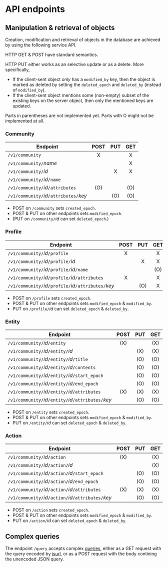 # API endpoints

## Manipulation & retrieval of objects

Creation, modification and retrieval of objects in the database are achieved by using the following service API.

HTTP GET & POST have standard semantics.

HTTP PUT either works as an selective update or as a delete.  More specifically,

- If the client-sent object *only* has a `modified_by` key, then the object is marked as deleted by setting the `deleted_epoch` and `deleted_by` (instead of `modified_by`).
- If the client-sent object mentions some (non-empty) subset of the existing keys on the server object, then only the mentioned keys are updated.

Parts in parentheses are not implemented yet.  Parts with O might not be implemented at all.

### Community

| Endpoint                                | POST | PUT | GET |
| --------------------------------------- |:----:|:---:|:---:|
| `/v1/community`                         | X    |     | X   |
| `/v1/community/`*name*                  |      |     | X   |
| `/v1/community/`*id*                    |      | X   | X   |
| `/v1/community/`*id*`/name`             |      |     |     |
| `/v1/community/`*id*`/attributes`       | (O)  |     | (O) |
| `/v1/community/`*id*`/attributes/`*key* |      | (O) | (O) |

- POST on `/community` sets `created_epoch`.
- POST & PUT on other endpoints sets `modified_epoch`.
- (PUT on `/community/`*id* can set `deleted_epoch`.)

### Profile

| Endpoint                                               | POST | PUT | GET |
| ------------------------------------------------------ |:----:|:---:|:---:|
| `/v1/community/`*id*`/profile`                         | X    |     | X   |
| `/v1/community/`*id*`/profile/`*id*                    |      | X   | X   |
| `/v1/community/`*id*`/profile/`*id*`/name`             |      |     | (O) |
| `/v1/community/`*id*`/profile/`*id*`/attributes`       | X    |     | X   |
| `/v1/community/`*id*`/profile/`*id*`/attributes/`*key* |      | (O) | X   |

- POST on `/profile` sets `created_epoch`.
- POST & PUT on other endpoints sets `modified_epoch` & `modified_by`.
- PUT on `/profile/`*id* can set `deleted_epoch` & `deleted_by`.

### Entity

| Endpoint                                               | POST | PUT | GET |
| ------------------------------------------------------ |:----:|:---:|:---:|
| `/v1/community/`*id*`/entity`                          | (X)  |     | (X) |
| `/v1/community/`*id*`/entity/`*id*                     |      | (X) | (X) |
| `/v1/community/`*id*`/entity/`*id*`/title`             |      | (O) | (O) |
| `/v1/community/`*id*`/entity/`*id*`/contents`          |      | (O) | (O) |
| `/v1/community/`*id*`/entity/`*id*`/start_epoch`       |      | (O) | (O) |
| `/v1/community/`*id*`/entity/`*id*`/end_epoch`         |      | (O) | (O) |
| `/v1/community/`*id*`/entity/`*id*`/attributes`        | (X)  | (X) | (X) |
| `/v1/community/`*id*`/entity/`*id*`/attributes/`*key*  |      | (O) | (O) |

- POST on `/entity` sets `created_epoch`.
- POST & PUT on other endpoints sets `modified_epoch` & `modified_by`.
- PUT on `/entity/`*id* can set `deleted_epoch` & `deleted_by`.

### Action

| Endpoint                                               | POST | PUT | GET |
| ------------------------------------------------------ |:----:|:---:|:---:|
| `/v1/community/`*id*`/action`                          | (X)  |     | (X) |
| `/v1/community/`*id*`/action/`*id*                     |      |     | (X) |
| `/v1/community/`*id*`/action/`*id*`/start_epoch`       |      | (O) | (O) |
| `/v1/community/`*id*`/action/`*id*`/end_epoch`         |      | (O) | (O) |
| `/v1/community/`*id*`/action/`*id*`/attributes`        | (X)  | (X) | (X) |
| `/v1/community/`*id*`/action/`*id*`/attributes/`*key*  |      | (O) | (O) |

- POST on `/action` sets `created_epoch`.
- POST & PUT on other endpoints sets `modified_epoch` & `modified_by`.
- PUT on `/action/`*id* can set `deleted_epoch` & `deleted_by`.

## Complex queries

The endpoint `/query` accepts complex [queries](query-language.md), either as a GET request with the query encoded by [jsurl](https://www.npmjs.com/package/jsurl), or as a POST request with the body contining the unencoded JSON query.
